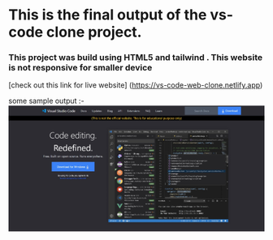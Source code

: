 # This is the final output of the vs-code clone project. 
### This project was build using HTML5 and tailwind . This website is not responsive for smaller device

[check out this link for live website] (https://vs-code-web-clone.netlify.app)

some sample output :-
![outout img](./output-img/output-one.jpg)
